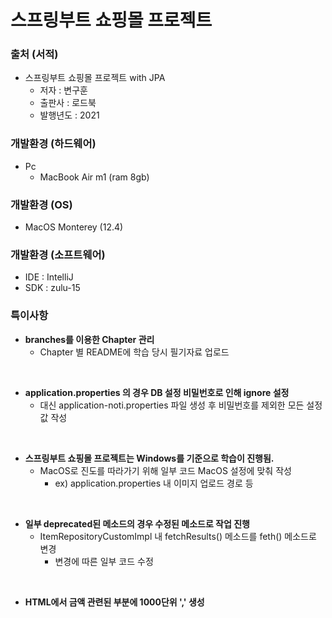 # 스프링부트 쇼핑몰 프로젝트

### 출처 (서적)
- 스프링부트 쇼핑몰 프로젝트 with JPA
  - 저자 : 변구훈
  - 출판사 : 로드북
  - 발행년도 : 2021

### 개발환경 (하드웨어)
- Pc
  - MacBook Air m1 (ram 8gb)

### 개발환경 (OS)
- MacOS Monterey (12.4)

### 개발환경 (소프트웨어)
- IDE : IntelliJ
- SDK : zulu-15


### 특이사항
- __branches를 이용한 Chapter 관리__
  - Chapter 별 README에 학습 당시 필기자료 업로드  

<br>

- __application.properties 의 경우 DB 설정 비밀번호로 인해 ignore 설정__
  - 대신 application-noti.properties 파일 생성 후 비밀번호를 제외한 모든 설정 값 작성  

<br>

- __스프링부트 쇼핑몰 프로젝트는 Windows를 기준으로 학습이 진행됨.__
  - MacOS로 진도를 따라가기 위해 일부 코드 MacOS 설정에 맞춰 작성  
    - ex) application.properties 내 이미지 업로드 경로 등

<br>

- __일부 deprecated된 메소드의 경우 수정된 메소드로 작업 진행__
  - ItemRepositoryCustomImpl 내 fetchResults() 메소드를 feth() 메소드로 변경
    - 변경에 따른 일부 코드 수정

<br>

- __HTML에서 금액 관련된 부분에 1000단위 ',' 생성__
